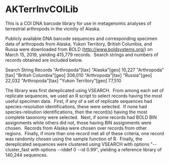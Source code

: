 # AKTerrInvCOILib
This is a COI DNA barcode library for use in metagenomic analyses of terrestrial arthropods in the vicinity of Alaska.

Publicly available DNA barcode sequences and corresponding specimen data of arthropods from Alaska, Yukon Territory, British Columbia, and Russa were downloaded from BOLD (http://www.boldsystems.org/) on March 15, 2019, yielding 415,779 records.  Search strings and numbers of records obtained are included below.

Search String                             Records
"Arthropoda"[tax] "Alaska"[geo]            10,227
"Arthropoda"[tax] "British Columbia"[geo] 306,010
"Arthropoda"[tax] "Russia"[geo]            22,032
"Arthropoda"[tax] "Yukon Territory"[geo]   77,510

The library was first dereplicated using VSEARCH.  From among each set of replicate sequences, we used an R script to select records having the most useful specimen data.  First, if any of a set of replicate sequences had species-resolution identifications, these were selected.  If none had species-reloution identifications, then the record(s) having the most complete taxonomy were selected.  Next, if some records had BOLD BIN assignments while others did not, those having BIN assignments were chosen.  Records from Alaska were chosen over records from other regions.  Finally, if more than one record met all of these criteria, one record was randomly chosen using the sample function of R.  Finally, the dereplicated sequences were clustered using VSEARCH with options "--cluster_fast with options --iddef 0 --id 0.99", yielding a reference library of 140,244 sequences.
